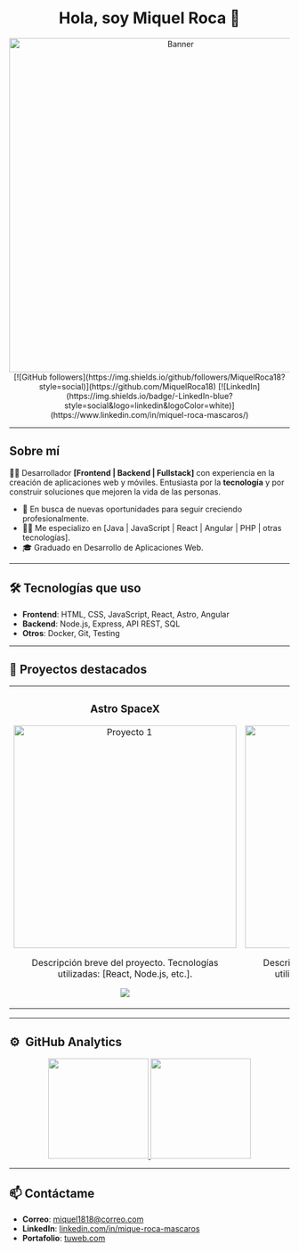 <div align="center">
<h1 align="center">Hola, soy Miquel Roca 👋</h1>
</div>

<div align="center">
<img src="https://imgur.com/a/B2GLe4n" alt="Banner" width="600"/>
</div>

<div align="center">
[![GitHub followers](https://img.shields.io/github/followers/MiquelRoca18?style=social)](https://github.com/MiquelRoca18)
[![LinkedIn](https://img.shields.io/badge/-LinkedIn-blue?style=social&logo=linkedin&logoColor=white)](https://www.linkedin.com/in/miquel-roca-mascaros/)
</div>

---

## Sobre mí

👨‍💻 Desarrollador **[Frontend | Backend | Fullstack]** con experiencia en la creación de aplicaciones web y móviles. Entusiasta por la **tecnología** y por construir soluciones que mejoren la vida de las personas.

- 🚀 En busca de nuevas oportunidades para seguir creciendo profesionalmente.
- 🧑‍🎓 Me especializo en [Java | JavaScript | React | Angular | PHP | otras tecnologías].
- 🎓 Graduado en Desarrollo de Aplicaciones Web.

---

## 🛠️ Tecnologías que uso

- **Frontend**: HTML, CSS, JavaScript, React, Astro, Angular
- **Backend**: Node.js, Express, API REST, SQL
- **Otros**: Docker, Git, Testing

---

## 🌟 Proyectos destacados

<table>
<tr>
<td width="50%">
<h3 align="center">Astro SpaceX</h3>
<div align="center">
<a href="https://github.com/MiquelRoca18/astroSpaceX" target="_blank">
<img src="https://i.imgur.com/your-image1.png" width="400" alt="Proyecto 1"></a>
<p>Descripción breve del proyecto. Tecnologías utilizadas: [React, Node.js, etc.].</p>
<p>
<a href="https://github.com/MiquelRoca18/proyecto1" target="_blank">
<img src="https://img.shields.io/badge/-Ver Código-ff9?style=for-the-badge&logo=github&logoColor=black">
</a>
</p>
</div>
</td>

<td width="50%">
<h3 align="center">Tienda React</h3>
<div align="center">
<a href="https://github.com/MiquelRoca18/shoppingCart" target="_blank">
<img src="https://i.imgur.com/your-image2.png" width="400" alt="Proyecto 2"></a>
<p>Descripción breve del proyecto. Tecnologías utilizadas: [Astro, API de SpaceX, etc.].</p>
<p>
<a href="https://github.com/MiquelRoca18/proyecto2" target="_blank">
<img src="https://img.shields.io/badge/-Ver Código-80ffaa?style=for-the-badge&logo=github&logoColor=black">
</a>
</p>
</div>
</td>
</tr>
</table>

---

## ⚙️ &nbsp;GitHub Analytics

<p align="center">
<a href="https://github.com/MiquelRoca18">
  <img height="180em" src="https://github-readme-stats-eight-theta.vercel.app/api?username=MiquelRoca18&show_icons=true&theme=algolia&include_all_commits=true&count_private=true"/>
  <img height="180em" src="https://github-readme-stats-eight-theta.vercel.app/api/top-langs/?username=MiquelRoca18&layout=compact&langs_count=8&theme=algolia"/>
</a>
</p>

---

## 📫 Contáctame

- **Correo**: [miquel1818@correo.com](mailto:miquel1818@correo.com)
- **LinkedIn**: [linkedin.com/in/mique-roca-mascaros](https://www.linkedin.com/in/miquel-roca-mascaros/)
- **Portafolio**: [tuweb.com](https://tuweb.com)
